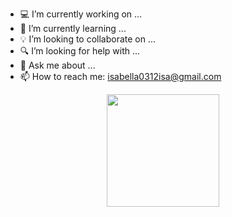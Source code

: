 - 💻 I’m currently working on ...
- 📔 I’m currently learning ...
- 💡 I’m looking to collaborate on ...
- 🔍 I’m looking for help with ...
- 💬 Ask me about ...
- 📫 How to reach me: isabella0312isa@gmail.com 

<div align="center">
  <a href="https://github.com/isa0312">
  <img height="180em" src="https://github-readme-stats.vercel.app/api?username=isa0312&show_icons=true&theme=dracula&include_all_commits=true&count_private=true"/>
</div>
